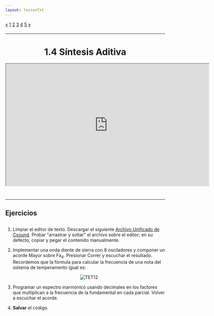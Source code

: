 ```yaml
---
layout: lessonTxt
---
```


<div class="paginationDiv">
<div class="pagination">
  <a onclick="loadOnClick('{{site.baseurl}}/lessons/sintesis_aditiva/chapter1/1.1.4/d/', '1.1.4-d.html','1.1.4-d.csd', false)" href="javascript:void(0);">&laquo;</a>
  <a onclick="loadOnClick('{{site.baseurl}}/lessons/sintesis_aditiva/chapter1/1.1.4/a/', '1.1.4-a.html','', false)" href="javascript:void(0);">1</a>
  <a onclick="loadOnClick('{{site.baseurl}}/lessons/sintesis_aditiva/chapter1/1.1.4/b/', '1.1.4-b.html','1.1.4-b.csd', false)" href="javascript:void(0);">2</a>
  <a href="#">3</a>
  <a onclick="loadOnClick('{{site.baseurl}}/lessons/sintesis_aditiva/chapter1/1.1.4/d/', '1.1.4-d.html','1.1.4-d.csd', false)" href="javascript:void(0);">4</a>
  <a class="active" href="#">5</a>
  <a href="#">&raquo;</a>
</div>
</div>
<br style="display: block; content: ''; margin-top: 20px;">
<hr>
<br style="display: block; content: ''; margin-top: 40px;">

# <center>1.4 Síntesis Aditiva</center>
<div class="video-container">
<iframe src="https://docs.google.com/file/d/1ombBaZ5EEpl2Vb9VfMHNxbobhh5bVpHI/preview" width="640" height="385" allowfullscreen="true"></iframe>
</div>

<br style="display: block; content: ''; margin-top: 40px;">
<hr>
<br style="display: block; content: ''; margin-top: 20px;">


## Ejercicios

<br style="display: block; content: ''; margin-top: 30px;">

1. Limpiar el editor de texto. Descargar el siguiente <a href="{{site.baseurl}}/lessons/sintesis_aditiva/chapter1/1.1.4/e/Ejercicio_8.csd">Archivo Unificado de Csound</a>. Probar "arrastrar y soltar" el archivo sobre el editor; en su defecto, copiar y pegar el contenido manualmente.

2. Implementar una onda diente de sierra con 8 osciladores y componer un acorde Mayor sobre Fa<sub>4</sub>. Presionar Correr y escuchar el resultado. Recordemos que la fórmula para calcular la frecuencia de una nota del sistema de temperamento igual es:<br><center><img src="{{site.baseurl}}/lessons/sintesis_aditiva/chapter1/1.1.4/e/TET12.svg" alt="TET12"></center>

3. Programar un espectro inarmónico usando decimales en los factores que multiplican a la frecuencia de la fundamental en cada parcial. Volver a escuchar el acorde.

4. <b>Salvar</b> el código.
<br>
